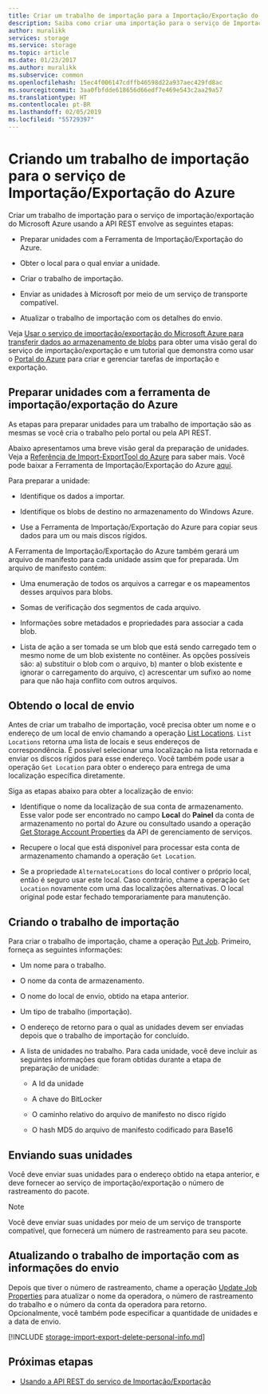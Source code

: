 ```yaml
---
title: Criar um trabalho de importação para a Importação/Exportação do Azure | Microsoft Docs
description: Saiba como criar uma importação para o serviço de Importação/Exportação do Microsoft Azure.
author: muralikk
services: storage
ms.service: storage
ms.topic: article
ms.date: 01/23/2017
ms.author: muralikk
ms.subservice: common
ms.openlocfilehash: 15ec4f006147cdffb46598d22a937aec429fd8ac
ms.sourcegitcommit: 3aa0fbfdde618656d66edf7e469e543c2aa29a57
ms.translationtype: HT
ms.contentlocale: pt-BR
ms.lasthandoff: 02/05/2019
ms.locfileid: "55729397"
---
```

# <a name="creating-an-import-job-for-the-azure-importexport-service"></a>Criando um trabalho de importação para o serviço de Importação/Exportação do Azure

Criar um trabalho de importação para o serviço de importação/exportação do Microsoft Azure usando a API REST envolve as seguintes etapas:

-   Preparar unidades com a Ferramenta de Importação/Exportação do Azure.

-   Obter o local para o qual enviar a unidade.

-   Criar o trabalho de importação.

-   Enviar as unidades à Microsoft por meio de um serviço de transporte compatível.

-   Atualizar o trabalho de importação com os detalhes do envio.

 Veja [Usar o serviço de importação/exportação do Microsoft Azure para transferir dados ao armazenamento de blobs](storage-import-export-service.md) para obter uma visão geral do serviço de importação/exportação e um tutorial que demonstra como usar o [Portal do Azure](https://portal.azure.com/) para criar e gerenciar tarefas de importação e exportação.

## <a name="preparing-drives-with-the-azure-importexport-tool"></a>Preparar unidades com a ferramenta de importação/exportação do Azure

As etapas para preparar unidades para um trabalho de importação são as mesmas se você cria o trabalho pelo portal ou pela API REST.

Abaixo apresentamos uma breve visão geral da preparação de unidades. Veja a [Referência de Import-ExportTool do Azure](storage-import-export-tool-how-to-v1.md) para saber mais. Você pode baixar a Ferramenta de Importação/Exportação do Azure [aqui](https://go.microsoft.com/fwlink/?LinkID=301900).

Para preparar a unidade:

-   Identifique os dados a importar.

-   Identifique os blobs de destino no armazenamento do Windows Azure.

-   Use a Ferramenta de Importação/Exportação do Azure para copiar seus dados para um ou mais discos rígidos.

 A Ferramenta de Importação/Exportação do Azure também gerará um arquivo de manifesto para cada unidade assim que for preparada. Um arquivo de manifesto contém:

-   Uma enumeração de todos os arquivos a carregar e os mapeamentos desses arquivos para blobs.

-   Somas de verificação dos segmentos de cada arquivo.

-   Informações sobre metadados e propriedades para associar a cada blob.

-   Lista de ação a ser tomada se um blob que está sendo carregado tem o mesmo nome de um blob existente no contêiner. As opções possíveis são: a) substituir o blob com o arquivo, b) manter o blob existente e ignorar o carregamento do arquivo, c) acrescentar um sufixo ao nome para que não haja conflito com outros arquivos.

## <a name="obtaining-your-shipping-location"></a>Obtendo o local de envio

Antes de criar um trabalho de importação, você precisa obter um nome e o endereço de um local de envio chamando a operação [List Locations](https://docs.microsoft.com/rest/api/storageimportexport/locations/list). `List Locations` retorna uma lista de locais e seus endereços de correspondência. É possível selecionar uma localização na lista retornada e enviar os discos rígidos para esse endereço. Você também pode usar a operação `Get Location` para obter o endereço para entrega de uma localização específica diretamente.

 Siga as etapas abaixo para obter a localização de envio:

-   Identifique o nome da localização de sua conta de armazenamento. Esse valor pode ser encontrado no campo **Local** do **Painel** da conta de armazenamento no portal do Azure ou consultado usando a operação [Get Storage Account Properties](/rest/api/storagerp/storageaccounts) da API de gerenciamento de serviços.

-   Recupere o local que está disponível para processar esta conta de armazenamento chamando a operação `Get Location`.

-   Se a propriedade `AlternateLocations` do local contiver o próprio local, então é seguro usar este local. Caso contrário, chame a operação `Get Location` novamente com uma das localizações alternativas. O local original pode estar fechado temporariamente para manutenção.

## <a name="creating-the-import-job"></a>Criando o trabalho de importação
Para criar o trabalho de importação, chame a operação [Put Job](/rest/api/storageimportexport/jobs). Primeiro, forneça as seguintes informações:

-   Um nome para o trabalho.

-   O nome da conta de armazenamento.

-   O nome do local de envio, obtido na etapa anterior.

-   Um tipo de trabalho (importação).

-   O endereço de retorno para o qual as unidades devem ser enviadas depois que o trabalho de importação for concluído.

-   A lista de unidades no trabalho. Para cada unidade, você deve incluir as seguintes informações que foram obtidas durante a etapa de preparação de unidade:

    -   A Id da unidade

    -   A chave do BitLocker

    -   O caminho relativo do arquivo de manifesto no disco rígido

    -   O hash MD5 do arquivo de manifesto codificado para Base16

## <a name="shipping-your-drives"></a>Enviando suas unidades
Você deve enviar suas unidades para o endereço obtido na etapa anterior, e deve fornecer ao serviço de importação/exportação o número de rastreamento do pacote.

> [!NOTE]
>  Você deve enviar suas unidades por meio de um serviço de transporte compatível, que fornecerá um número de rastreamento para seu pacote.

## <a name="updating-the-import-job-with-your-shipping-information"></a>Atualizando o trabalho de importação com as informações do envio
Depois que tiver o número de rastreamento, chame a operação [Update Job Properties](https://docs.microsoft.com/rest/api/storageimportexport/Jobs/Update) para atualizar o nome da operadora, o número de rastreamento do trabalho e o número da conta da operadora para retorno. Opcionalmente, você também pode especificar a quantidade de unidades e a data de envio.

[!INCLUDE [storage-import-export-delete-personal-info.md](../../../includes/storage-import-export-delete-personal-info.md)]

## <a name="next-steps"></a>Próximas etapas

* [Usando a API REST do serviço de Importação/Exportação](storage-import-export-using-the-rest-api.md)
